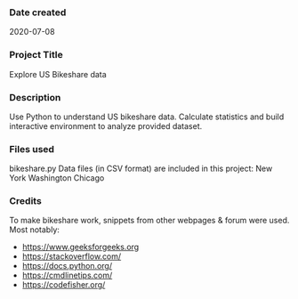 ### Date created
2020-07-08

### Project Title
Explore US Bikeshare data

### Description
Use Python to understand US bikeshare data.
Calculate statistics and build interactive environment to analyze provided dataset.

### Files used
bikeshare.py
Data files (in CSV format) are included in this project:
	New York
	Washington
	Chicago

### Credits
To make bikeshare work, snippets from other webpages & forum were used. Most notably:
  * https://www.geeksforgeeks.org
  * https://stackoverflow.com/
  * https://docs.python.org/
  * https://cmdlinetips.com/
  * https://codefisher.org/
